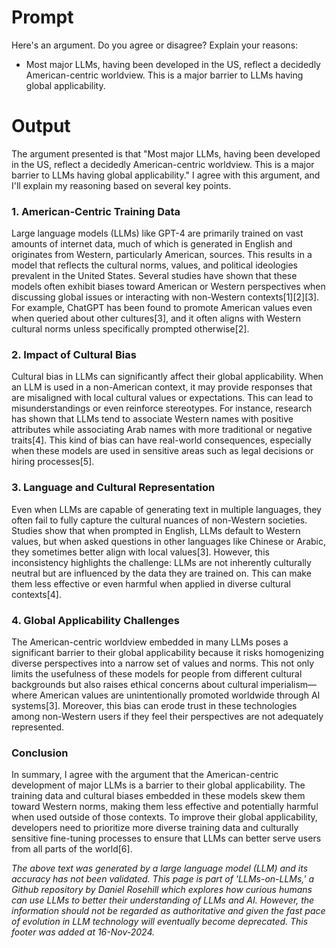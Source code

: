 # Prompt

Here's an argument. Do you agree or disagree? Explain your reasons:

- Most major LLMs, having been developed in the US, reflect a decidedly American-centric worldview. This is a major barrier to LLMs having global applicability.

# Output

The argument presented is that "Most major LLMs, having been developed in the US, reflect a decidedly American-centric worldview. This is a major barrier to LLMs having global applicability." I agree with this argument, and I'll explain my reasoning based on several key points.

### 1. American-Centric Training Data

Large language models (LLMs) like GPT-4 are primarily trained on vast amounts of internet data, much of which is generated in English and originates from Western, particularly American, sources. This results in a model that reflects the cultural norms, values, and political ideologies prevalent in the United States. Several studies have shown that these models often exhibit biases toward American or Western perspectives when discussing global issues or interacting with non-Western contexts\[1]\[2]\[3]. For example, ChatGPT has been found to promote American values even when queried about other cultures\[3], and it often aligns with Western cultural norms unless specifically prompted otherwise\[2].

### 2. Impact of Cultural Bias

Cultural bias in LLMs can significantly affect their global applicability. When an LLM is used in a non-American context, it may provide responses that are misaligned with local cultural values or expectations. This can lead to misunderstandings or even reinforce stereotypes. For instance, research has shown that LLMs tend to associate Western names with positive attributes while associating Arab names with more traditional or negative traits\[4]. This kind of bias can have real-world consequences, especially when these models are used in sensitive areas such as legal decisions or hiring processes\[5].

### 3. Language and Cultural Representation

Even when LLMs are capable of generating text in multiple languages, they often fail to fully capture the cultural nuances of non-Western societies. Studies show that when prompted in English, LLMs default to Western values, but when asked questions in other languages like Chinese or Arabic, they sometimes better align with local values\[3]. However, this inconsistency highlights the challenge: LLMs are not inherently culturally neutral but are influenced by the data they are trained on. This can make them less effective or even harmful when applied in diverse cultural contexts\[4].

### 4. Global Applicability Challenges

The American-centric worldview embedded in many LLMs poses a significant barrier to their global applicability because it risks homogenizing diverse perspectives into a narrow set of values and norms. This not only limits the usefulness of these models for people from different cultural backgrounds but also raises ethical concerns about cultural imperialism—where American values are unintentionally promoted worldwide through AI systems\[3]. Moreover, this bias can erode trust in these technologies among non-Western users if they feel their perspectives are not adequately represented.

### Conclusion

In summary, I agree with the argument that the American-centric development of major LLMs is a barrier to their global applicability. The training data and cultural biases embedded in these models skew them toward Western norms, making them less effective and potentially harmful when used outside of those contexts. To improve their global applicability, developers need to prioritize more diverse training data and culturally sensitive fine-tuning processes to ensure that LLMs can better serve users from all parts of the world\[6].


*The above text was generated by a large language model (LLM) and its accuracy has not been validated. This page is part of 'LLMs-on-LLMs,' a Github repository by Daniel Rosehill which explores how curious humans can use LLMs to better their understanding of LLMs and AI. However, the information should not be regarded as authoritative and given the fast pace of evolution in LLM technology will eventually become deprecated. This footer was added at 16-Nov-2024.*
